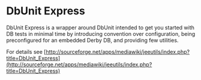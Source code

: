 DbUnit Express
==============

DbUnit Express is a wrapper around DbUnit intended to get you started with DB tests in minimal time
by introducing convention over configuration, being preconfigured for an embedded Derby DB, and providing few utilities.

For details see [http://sourceforge.net/apps/mediawiki/jeeutils/index.php?title=DbUnit_Express](http://sourceforge.net/apps/mediawiki/jeeutils/index.php?title=DbUnit_Express)
